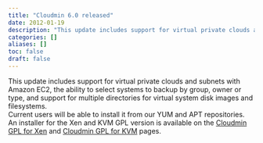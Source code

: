 ```yaml
---
title: "Cloudmin 6.0 released"
date: 2012-01-19
description: "This update includes support for virtual private clouds and subnets with Amazon EC2, the ability..."
categories: []
aliases: []
toc: false
draft: false
---
```

This update includes support for virtual private clouds and subnets with Amazon EC2, the ability to select systems to backup by group, owner or type, and support for multiple directories for virtual system disk images and filesystems. <br />
 Current users will be able to install it from our YUM and APT repositories. An installer for the Xen and KVM GPL version is available on the [Cloudmin GPL for Xen][1] and [Cloudmin GPL for KVM][2] pages.

  [1]: cinstall-xen.html
  [2]: cinstall-kvm.html
